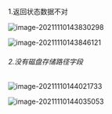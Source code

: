 1.返回状态数据不对

![image-20211110143830298](D:\TyporaProject\images\image-20211110143830298.png)

![image-20211110143846121](D:\TyporaProject\images\image-20211110143846121.png)

###### 2.没有磁盘存储路径字段

![image-20211110144021733](D:\TyporaProject\images\image-20211110144021733.png)

![image-20211110144035053](D:\TyporaProject\images\image-20211110144035053.png)

